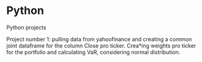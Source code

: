 # Python
Python projects

Project number 1: 
pulling data from yahoofinance and creating a common joint dataframe for the column Close pro ticker.
Crea†ing weights pro ticker for the portfolio and calculating VaR, considering normal distribution.
